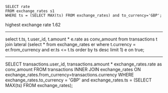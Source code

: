     SELECT rate
    FROM exchange_rates s1
    WHERE ts = (SELECT MAX(ts) FROM exchange_rates) and to_currency='GBP';


highest exchange rate 1.62




*****************

select t.ts, t.user_id, t.amount * e.rate as conv_amount
from   transactions t
join lateral (select *
              from   exchange_rates er
              where  t.currency = er.from_currency
              and    er.ts <= t.ts
              order by ts desc
              limit 1) e on true;

****************

SELECT transactions.user_id, transactions.amount * exchange_rates.rate as conv_amount
FROM transactions
INNER JOIN exchange_rates ON exchange_rates.from_currency=transactions.currency
WHERE exchange_rates.to_currency = 'GBP' and exchange_rates.ts = (SELECT MAX(ts) FROM exchange_rates);